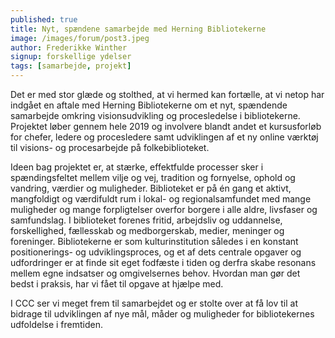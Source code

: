 ```yaml
---
published: true
title: Nyt, spændene samarbejde med Herning Bibliotekerne
image: /images/forum/post3.jpeg
author: Frederikke Winther
signup: forskellige ydelser
tags: [samarbejde, projekt]
---
```


Det er med stor glæde og stolthed, at vi hermed kan fortælle, at vi netop har indgået en aftale med Herning Bibliotekerne om et nyt, spændende samarbejde omkring visionsudvikling og procesledelse i bibliotekerne. Projektet løber gennem hele 2019 og involvere blandt andet et kursusforløb for chefer, ledere og procesledere samt udviklingen af et ny online værktøj til visions- og procesarbejde på folkebiblioteket.

Ideen bag projektet er, at stærke, effektfulde processer sker i spændingsfeltet mellem vilje og vej, tradition og fornyelse, ophold og vandring, værdier og muligheder. Biblioteket er på én gang et aktivt, mangfoldigt og værdifuldt rum i lokal- og regionalsamfundet med mange muligheder og mange forpligtelser overfor borgere i alle aldre, livsfaser og samfundslag. I biblioteket forenes fritid, arbejdsliv og uddannelse, forskellighed, fællesskab og medborgerskab, medier, meninger og foreninger. Bibliotekerne er som kulturinstitution således i en konstant positionerings- og udviklingsproces, og et af dets centrale opgaver og udfordringer er at finde sit eget fodfæste i tiden og derfra skabe resonans mellem egne indsatser og omgivelsernes behov. Hvordan man gør det bedst i praksis, har vi fået til opgave at hjælpe med.

I CCC ser vi meget frem til samarbejdet og er stolte over at få lov til at bidrage til udviklingen af nye mål, måder og muligheder for bibliotekernes udfoldelse i fremtiden.